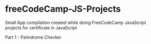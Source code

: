# freeCodeCamp-JS-Projects

Small App compilation created while doing FreeCodeCamp JavaScript projects for certificate in JavaScript

Part 1 - Palindrome Checker
